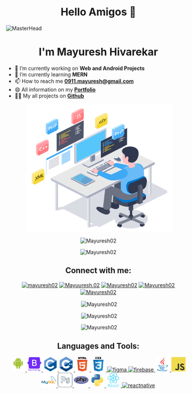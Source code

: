 <h1 align="center">Hello Amigos 👋</h1>

![MasterHead](https://user-images.githubusercontent.com/74352611/151704311-fa5649c9-6fac-4640-9b7e-54a3d760521a.gif)

<h1 align="center">I'm Mayuresh Hivarekar</h1>

- 🔭 I’m currently working on **Web and Android Projects**
- 🌱 I’m currently learning **MERN**
- 📫 How to reach me **0911.mayuresh@gmail.com**
- 😄 All information on my **[Portfolio](https://mayuresh02.github.io/PortfolioWebsite/)**
- 👨‍🎓 My all projects on **[Github](https://github.com/mayuresh02)**

<p align="center">&nbsp;
<img style="height:350px; width:400px;" align="center" alt="CodingImg" src="GitHub GIF.gif"/>
</p>

<p align="center"> <img src="https://komarev.com/ghpvc/?username=Mayuresh02&label=Profile%20views&color=0e75b6&style=flat" alt="Mayuresh02" /> </p>
<!-- <img src="https://visitor-badge.laobi.icu/badge?page_id=Mayuresh02" alt="visitor badge"/> -->

<p align="center"> <img src="https://github-profile-trophy.vercel.app/?username=Mayuresh02&theme=algolia&margin-w=20" alt="Mayuresh02" /></a> </p>

<h2 align="center">Connect with me:</h2>
<p align="center">
<a href="https://www.linkedin.com/in/mayuresh-hivarekar-4aa8b5192/" target="blank"><img align="center" src="https://raw.githubusercontent.com/rahuldkjain/github-profile-readme-generator/master/src/images/icons/Social/linked-in-alt.svg" alt="mayuresh02" height="27" width="37" /></a>
<a href="https://instagram.com/mayuresh.02" target="blank"><img align="center" src="https://raw.githubusercontent.com/rahuldkjain/github-profile-readme-generator/master/src/images/icons/Social/instagram.svg" alt="Mayuuresh.02" height="30" width="40" /></a>
<a href="https://www.leetcode.com/mayuresh02" target="blank"><img align="center" src="https://raw.githubusercontent.com/rahuldkjain/github-profile-readme-generator/master/src/images/icons/Social/leet-code.svg" alt="Mayuresh02" height="30" width="40" /></a>
<a href="https://auth.geeksforgeeks.org/user/mayureshcodes" target="blank"><img align="center" src="https://raw.githubusercontent.com/rahuldkjain/github-profile-readme-generator/master/src/images/icons/Social/geeks-for-geeks.svg" alt="Mayuresh02" height="30" width="40" /></a>
<a href="https://www.hackerrank.com/mayuresh02" target="blank"><img align="center" src="https://raw.githubusercontent.com/rahuldkjain/github-profile-readme-generator/master/src/images/icons/Social/hackerrank.svg" alt="Mayuresh02" height="30" width="40" /></a>
</p>

<p align="center">&nbsp;<img align="center" src="https://github-readme-stats.vercel.app/api?username=Mayuresh02&show_icons=true&locale=en&theme=algolia" alt="Mayuresh02" /></p>

<p align="center">&nbsp;<img align="center" src="https://github-readme-streak-stats.herokuapp.com/?user=Mayuresh02&theme=algolia" alt="Mayuresh02" /></p>

<p align="center">&nbsp;<img src="https://github-readme-stats.vercel.app/api/top-langs?username=Mayuresh02&show_icons=true&locale=en&layout=compact&theme=algolia" alt="Mayuresh02" /></p>

<h2 align="center">Languages and Tools:</h2>
<p align="center"> 
<a href="https://developer.android.com" target="_blank" rel="noopener noreferrer"> <img src="https://raw.githubusercontent.com/devicons/devicon/master/icons/android/android-original-wordmark.svg" alt="android" width="40" height="40"/> </a> 
<a href="https://getbootstrap.com" target="_blank" rel="noreferrer"> <img src="https://raw.githubusercontent.com/devicons/devicon/master/icons/bootstrap/bootstrap-plain-wordmark.svg" alt="bootstrap" width="40" height="40"/> </a> 
<a href="https://www.cprogramming.com/" target="_blank" rel="noopener noreferrer"> <img src="https://raw.githubusercontent.com/devicons/devicon/master/icons/c/c-original.svg" alt="c" width="40" height="40"/> </a> 
<a href="https://www.w3schools.com/cpp/" target="_blank" rel="noreferrer"> <img src="https://raw.githubusercontent.com/devicons/devicon/master/icons/cplusplus/cplusplus-original.svg" alt="cplusplus" width="40" height="40"/> </a> 
<a href="https://www.w3.org/html/" target="_blank" rel="noreferrer"> <img src="https://raw.githubusercontent.com/devicons/devicon/master/icons/html5/html5-original-wordmark.svg" alt="html5" width="40" height="40"/> </a>
<a href="https://www.w3schools.com/css/" target="_blank" rel="noopener noreferrer"> <img src="https://raw.githubusercontent.com/devicons/devicon/master/icons/css3/css3-original-wordmark.svg" alt="css3" width="40" height="40"/> </a> 
<a href="https://www.figma.com/" target="_blank" rel="noopener noreferrer"> <img src="https://www.vectorlogo.zone/logos/figma/figma-icon.svg" alt="figma" width="40" height="40"/> </a> 
<a href="https://firebase.google.com/" target="_blank" rel="noopener noreferrer"> <img src="https://www.vectorlogo.zone/logos/firebase/firebase-icon.svg" alt="firebase" width="40" height="40"/> </a> 
<a href="https://www.java.com" target="_blank" rel="noreferrer"> <img src="https://raw.githubusercontent.com/devicons/devicon/master/icons/java/java-original.svg" alt="java" width="40" height="40"/> </a> 
<a href="https://developer.mozilla.org/en-US/docs/Web/JavaScript" target="_blank" rel="noreferrer"> <img src="https://raw.githubusercontent.com/devicons/devicon/master/icons/javascript/javascript-original.svg" alt="javascript" width="40" height="40"/> </a>
<a href="https://www.mysql.com/" target="_blank" rel="noreferrer"> <img src="https://raw.githubusercontent.com/devicons/devicon/master/icons/mysql/mysql-original-wordmark.svg" alt="mysql" width="40" height="40"/> </a>
<a href="https://www.photoshop.com/en" target="_blank" rel="noreferrer"> <img src="https://raw.githubusercontent.com/devicons/devicon/master/icons/photoshop/photoshop-line.svg" alt="photoshop" width="40" height="40"/> </a> 
<a href="https://www.php.net" target="_blank" rel="noreferrer"> <img src="https://raw.githubusercontent.com/devicons/devicon/master/icons/php/php-original.svg" alt="php" width="40" height="40"/> </a> 
<a href="https://www.python.org" target="_blank" rel="noreferrer"> <img src="https://raw.githubusercontent.com/devicons/devicon/master/icons/python/python-original.svg" alt="python" width="40" height="40"/> </a> <a href="https://reactjs.org/" target="_blank" rel="noreferrer"> <img src="https://raw.githubusercontent.com/devicons/devicon/master/icons/react/react-original-wordmark.svg" alt="react" width="40" height="40"/> </a> 
<a href="https://reactnative.dev/" target="_blank" rel="noreferrer"> <img src="https://reactnative.dev/img/header_logo.svg" alt="reactnative" width="40" height="40"/> </a>

<!--[![Mayuresh's github activity graph](https://github-readme-activity-graph.cyclic.app/graph?username=Mayuresh02&theme=react-dark)](https://github.com/Mayuresh02/github-readme-activity-graph)-->
